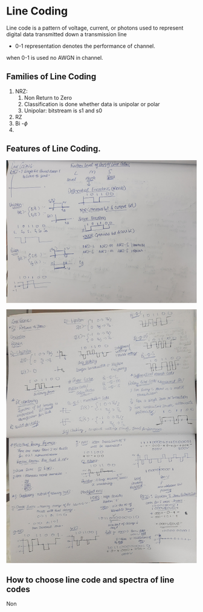 # Line Coding

Line code is a pattern of voltage, current, or photons used to represent digital data transmitted down a transmission line

- 0-1 representation denotes the performance of channel.

when 0-1 is used no AWGN in channel.

## Families of Line Coding

1. NRZ:
	1. Non Return to Zero
	2. Classification is done whether data is unipolar or polar
	3. Unipolar: bitstream is s1 and s0
2. RZ
3. Bi -$\phi$
4.

## Features of Line Coding.

![Markor_2020-08-25T13-49-57](Markor_2020-08-25T13-49-57.jpg)

![Markor_2020-08-25T13-50-29](Markor_2020-08-25T13-50-29.jpg)

## How to choose line code and spectra of line codes


Non


